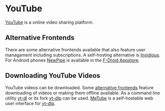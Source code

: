 # YouTube

[YouTube](https://youtube.com) is a online video sharing platform.

## Alternative Frontends

There are some alternative frontends available that also feature user managament
including subscriptions.
A self-hosting alternative is [Invidious](/wiki/invidious.md).
For Android phones [NewPipe](https://github.com/TeamNewPipe/NewPipe) is
available in the [F-Droid Appstore](/wiki/android/f-droid.md).

## Downloading YouTube Videos

YouTube videos can be downloaded.
Some [alternative frontends](#alternative-frontends) feature downloading of
videos or making them offline available.
As a command line utility [yt-dl](https://github.com/ytdl-org/youtube-dl) or its
fork [yt-dlp](https://github.com/yt-dlp/yt-dlp) can be used.
[MeTube](/wiki/metube.md) is a self-hostable web user interface for
[yt-dlp](https://github.com/yt-dlp/yt-dlp).
